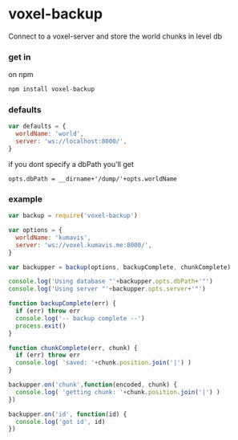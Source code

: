 # voxel-backup
Connect to a voxel-server and store the world chunks in level db

### get in
on npm
```javascript
npm install voxel-backup
```

### defaults
```javascript
var defaults = {
  worldName: 'world',
  server: 'ws://localhost:8000/',
}
```
if you dont specify a dbPath you'll get
```
opts.dbPath = __dirname+'/dump/'+opts.worldName
```

### example
```javascript
var backup = require('voxel-backup')

var options = {
  worldName: 'kumavis',
  server: 'ws://voxel.kumavis.me:8000/',
}

var backupper = backup(options, backupComplete, chunkComplete)

console.log('Using database "'+backupper.opts.dbPath+'"')
console.log('Using server "'+backupper.opts.server+'"')

function backupComplete(err) {
  if (err) throw err
  console.log('-- backup complete --')
  process.exit()
}

function chunkComplete(err, chunk) {
  if (err) throw err
  console.log( 'saved: '+chunk.position.join('|') )
}

backupper.on('chunk',function(encoded, chunk) {
  console.log( 'getting chunk: '+chunk.position.join('|') )
})

backupper.on('id', function(id) {
  console.log('got id', id)
})
```